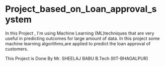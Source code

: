 # Project_based_on_Loan_approval_system
In this Project , I'm using Machine Learning (ML)techniques that are very useful in predicting outcomes 
for large amount of data. In this project  some  machine learning 
algorithms,are applied to predict the loan approval of customers.



This Project is Done By Mr. SHEELAJ BABU   B.Tech (IIIT-BHAGALPUR)
